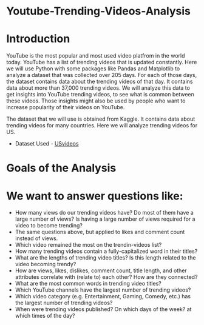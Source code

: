# Youtube-Trending-Videos-Analysis

# Introduction
YouTube is the most popular and most used video platfrom in the world today. YouTube has a list of trending videos that is updated constantly. Here we will use Python with some packages like Pandas and Matplotlib to analyze a dataset that was collected over 205 days. For each of those days, the dataset contains data about the trending videos of that day. It contains data about more than 37,000 trending videos. We will analyze this data to get insights into YouTube trending videos, to see what is common between these videos. Those insights might also be used by people who want to increase popularity of their videos on YouTube.

The dataset that we will use is obtained from Kaggle. It contains data about trending videos for many countries. Here we will analyze trending videos for US.
 - Dataset Used - <a href="https://drive.google.com/file/d/1qugMIRiaDPny8yKJu3Q3DQMjYVAypBAL/view?usp=drive_link">USvideos</a>

# Goals of the Analysis

# We want to answer questions like:
- How many views do our trending videos have? Do most of them have a large number of views? Is having a large number of views required for a video to become trending?
- The same questions above, but applied to likes and comment count instead of views.
- Which video remained the most on the trendin-videos list?
- How many trending videos contain a fully-capitalized word in their titles?
- What are the lengths of trending video titles? Is this length related to the video becoming trendy?
- How are views, likes, dislikes, comment count, title length, and other attributes correlate with (relate to) each other? How are they connected?
- What are the most common words in trending video titles?
- Which YouTube channels have the largest number of trending videos?
- Which video category (e.g. Entertainment, Gaming, Comedy, etc.) has the largest number of trending videos?
- When were trending videos published? On which days of the week? at which times of the day?
